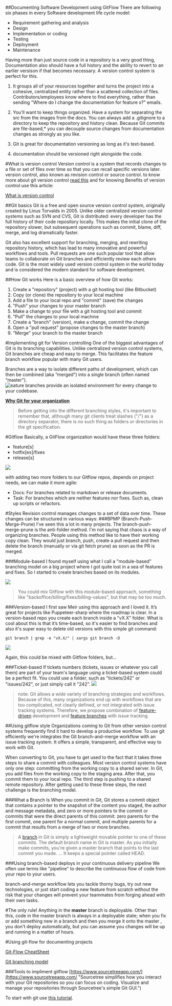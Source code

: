 ##Documenting Software Development using GitFlow
There are following six phases in every Software development life cycle model:

- Requirement gathering and analysis
- Design
- Implementation or coding
- Testing
- Deployment
- Maintenance

Having more than just source code in a repository is a very good thing, Documentation also should have a full history and the ability to revert to an earlier versison if that becomes necessary. A version control system is perfect for this.


1. It groups all of your resources together and turns the project into a cohesive, centralized entity rather than a scattered collection of files. Contributors/employees know where to find everything, rather than sending "Where do I change the documentation for feature x?" emails.

1. You'll want to keep things organized. Have a system for separating the src from the images from the docs. You can always add a .gitignore to a directory to keep the repository and history clean. Because Git commits are file-based,* you can decouple source changes from documentation changes as strongly as you like.

1. Git is great for documentation versioning as long as it's text-based.

1. documentation should be versioned right alongside the code.


#What is version control
Version control is a system that records changes to a file or set of files over time so that you can recall specific versions later. version control, also known as revision control or source control. to know more about git version control [read this](https://git-scm.com/book/en/v2/Getting-Started-About-Version-Control "About Version Control")
and for knowing Benefits of version control use this article:

[What is version control](https://www.atlassian.com/git/tutorials/what-is-version-control "Version control systems are a category of software tools that help a software team manage changes to source code over time. Version control software keeps track of every modification to the code in a special kind of database. If a mistake is made, developers can turn back the clock and compare earlier versions of the code to help fix the mistake while minimizing disruption to all team members.")

##Git basics
Git is a free and open source version control system, originally created by Linus Torvalds in 2005. Unlike older centralized version control systems such as SVN and CVS, Git is distributed: every developer has the full history of their code repository locally. This makes the initial clone of the repository slower, but subsequent operations such as commit, blame, diff, merge, and log dramatically faster.

Git also has excellent support for branching, merging, and rewriting repository history, which has lead to many innovative and powerful workflows and tools. Pull requests are one such popular tool that allow teams to collaborate on Git branches and efficiently review each others code. Git is the most widely used version control system in the world today and is considered the modern standard for software development.

##How Git works
Here is a basic overview of how Git works:

1. Create a "repository" (project) with a git hosting tool (like Bitbucket)
1. Copy (or clone) the repository to your local machine
1. Add a file to your local repo and "commit" (save) the changes
1. "Push" your changes to your master branch
1. Make a change to your file with a git hosting tool and commit
1. "Pull" the changes to your local machine
1. Create a "branch" (version), make a change, commit the change
1. Open a "pull request" (propose changes to the master branch)
1. "Merge" your branch to the master branch

#Implementing git for Version controlling
One of the biggest advantages of Git is its branching capabilities. Unlike centralized version control systems, Git branches are cheap and easy to merge. This facilitates the feature branch workflow popular with many Git users.

Branches are a way to isolate different paths of development, which can then be combined (aka “merged”) into a single branch (often named “master”). 
![eature branches provide an isolated environment for every change to your codebase.](https://wac-cdn.atlassian.com/dam/jcr:fcad863b-e0da-4a55-92ee-7caf4988e34e/02.svg?cdnVersion=lb)

[**Why Git for your organization**](https://www.atlassian.com/git/tutorials/why-git "Switching from a centralized version control system to Git changes the way your development team creates software. And, if you’re a company that relies on its software for mission-critical applications, altering your development workflow impacts your entire business.")

> Before getting into the different branching styles, it's important to remember that, although many git clients treat slashes ("/") as a directory separator, there is no such thing as folders or directories in the git specification. 

#Gitflow
Basically, a GitFlow organization would have these three folders:

- feature[s]
- hotfix[es]/fixes
- release[s]

![](https://res.cloudinary.com/practicaldev/image/fetch/s--zSTlxO3C--/c_limit%2Cf_auto%2Cfl_progressive%2Cq_auto%2Cw_880/https://raw.githubusercontent.com/kblok/kblok.github.io/master/img/git-branches/gitflow.png)

with adding two more folders to our Gitflow repos, depends on project needs, we can make it more agile:

- Docs: For branches related to markdown or release documents.
- Task: For branches which are neither features nor fixes. Such as, clean up scripts or refactors.


#Styles
Revision control manages changes to a set of data over time. These changes can be structured in various ways:
###BPMP (Branch-Push-Merge-Prune)
I’ve seen this a lot in many projects. The branch-push-merge-prune is the anti-folder method. I'm not saying that chaos is a way of organizing branches. People using this method like to have their working copy clean. They would just branch, push, create a pull request and then delete the branch (manually or via git fetch prune) as soon as the PR is merged.

###Module-based
I found myself using what I call a "module-based" branching model on a big project where I got quite lost in a sea of features and fixes. So I started to create branches based on its modules.

![](https://res.cloudinary.com/practicaldev/image/fetch/s--GvozHRtc--/c_limit%2Cf_auto%2Cfl_progressive%2Cq_auto%2Cw_880/https://raw.githubusercontent.com/kblok/kblok.github.io/master/img/git-branches/module-based.png)

> You could mix Gitflow with this module-based approach, something like "backoffice/billing/fixes/billing-values", but that may be too much.

###Version-based
I first saw Meir using this approach and I loved it. It’s great for projects like Puppeteer-sharp where the roadmap is clear.
In a version-based repo you create each branch inside a "vX.X" folder. What is cool about this is that it’s time-based, so it's easier to find branches and also it's super easy to delete old versions with this simple git command:

    git branch | grep -e "vX.X/" | xargs git branch -D

![](https://res.cloudinary.com/practicaldev/image/fetch/s--1EvoAWh1--/c_limit%2Cf_auto%2Cfl_progressive%2Cq_auto%2Cw_880/https://raw.githubusercontent.com/kblok/kblok.github.io/master/img/git-branches/version-based.png)

Again, this could be mixed with Gitflow folders, but...

###Ticket-based
If tickets numbers (tickets, issues or whatever you call them) are part of your team's language using a ticket-based system could be a perfect fit.
You could use a folder, such as "tickets/242" or "issues/242", or just simply call it "242".
![](https://res.cloudinary.com/practicaldev/image/fetch/s--iephL5do--/c_limit%2Cf_auto%2Cfl_progressive%2Cq_auto%2Cw_880/https://raw.githubusercontent.com/kblok/kblok.github.io/master/img/git-branches/tickets-based.png)

> note: 
> Git allows a wide variety of branching strategies and workflows. Because of this, many organizations end up with workflows that are too complicated, not clearly defined, or not integrated with issue tracking systems. Therefore, we propose combination of [feature-driven](https://en.wikipedia.org/wiki/Feature-driven_development "Feature-driven development (FDD) is an iterative and incremental software development process. It is a lightweight or Agile method for developing software.") development and [feature branches](https://martinfowler.com/bliki/FeatureBranch.html "The basic idea of a feature branch is that when you start work on a feature you take a branch of the repository to work on that feature. ") with issue tracking.


##Using gitflow style
Organizations coming to Git from other version control systems frequently find it hard to develop a productive workflow. To use git efficiently we're integrates the Git branch-and-merge workflow with an issue tracking system. It offers a simple, transparent, and effective way to work with Git.

When converting to Git, you have to get used to the fact that it takes three steps to share a commit with colleagues. Most version control systems have only one step: committing from the working copy to a shared server. In Git, you add files from the working copy to the staging area. After that, you commit them to your local repo. The third step is pushing to a shared remote repository. After getting used to these three steps, the next challenge is the branching model.

###What a Branch Is
When you commit in Git, Git stores a commit object that contains a pointer to the snapshot of the content you staged, the author and message metadata, and zero or more pointers to the commit or commits that were the direct parents of this commit: zero parents for the first commit, one parent for a normal commit, and multiple parents for a commit that results from a merge of two or more branches.

> A [branch](https://git-scm.com/book/en/v1/Git-Branching-What-a-Branch-Is "a branch in Git is in actuality a simple file that contains the 40 character SHA-1 checksum of the commit it points to") in Git is simply a lightweight movable pointer to one of these commits. The default branch name in Git is master. As you initially make commits, you're given a master branch that points to the last commit you made. ... It keeps a special pointer called HEAD.

###Using branch-based deploys in your continuous delivery pipeline
We often use terms like "pipeline" to describe the continuous flow of code from your repo to your users.

branch-and-merge workflow lets you tackle thorny bugs, try out new technologies, or just start coding a new feature from scratch without the risk that your changes will prevent your teammates from forging ahead with their own tasks.

#The only rule!
Anything in the **master** branch is deployable. Other than this, code in the master branch is always in a deployable state; when you fix or add something new in a branch and then you merge it onto the master , you don't deploy automatically, but you can assume you changes will be up and running in a matter of hours.


#Using git-flow for documenting projects


[Git-Flow CheatSheet](https://danielkummer.github.io/git-flow-cheatsheet/index.fa_FA.html)

[Git branching model](https://nvie.com/posts/a-successful-git-branching-model/)

###Tools to impliment gitflow 
[https://www.sourcetreeapp.com/](https://www.sourcetreeapp.com/ "Sourcetree simplifies how you interact with your Git repositories so you can focus on coding. Visualize and manage your repositories through Sourcetree's simple Git GUI.")


To start with git use [this tutorial](https://help.github.com/en/articles/create-a-repo).



